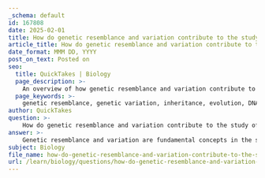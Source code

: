 ```yaml
---
_schema: default
id: 167808
date: 2025-02-01
title: How do genetic resemblance and variation contribute to the study of genetics?
article_title: How do genetic resemblance and variation contribute to the study of genetics?
date_format: MMM DD, YYYY
post_on_text: Posted on
seo:
  title: QuickTakes | Biology
  page_description: >-
    An overview of how genetic resemblance and variation contribute to the study of genetics, including their importance in inheritance, evolution, and the diversity of traits among individuals.
  page_keywords: >-
    genetic resemblance, genetic variation, inheritance, evolution, DNA, familial traits, heritability, population genetics, adaptation, natural selection, genetic drift, traits, diversity of life
author: QuickTakes
question: >-
    How do genetic resemblance and variation contribute to the study of genetics?
answer: >-
    Genetic resemblance and variation are fundamental concepts in the study of genetics, playing crucial roles in understanding inheritance, evolution, and the diversity of life.\n\n### Genetic Resemblance\nGenetic resemblance refers to the similarities in traits observed between parents and their offspring. This resemblance is primarily due to the transmission of genetic material, specifically DNA, from parents to their children. The mechanisms of inheritance, such as Mendelian inheritance, explain how traits are passed down through generations. For instance, traits like eye color or blood type can be traced through family lineages, demonstrating how genetic information is inherited.\n\nThe study of genetic resemblance helps researchers understand:\n- **Familial Traits**: By analyzing patterns of resemblance, scientists can identify which traits are influenced by genetics and which are affected by environmental factors.\n- **Heritability**: This concept quantifies the proportion of variation in a trait that can be attributed to genetic differences among individuals in a population. For example, if the heritability of height is found to be high, it suggests that genetic factors play a significant role in determining height.\n\n### Genetic Variation\nGenetic variation refers to the differences in DNA sequences among individuals within a population. This variation is crucial for several reasons:\n- **Evolution**: Genetic variation is the raw material for evolution. It allows populations to adapt to changing environments through natural selection. For example, variations in traits such as resistance to diseases can lead to survival advantages in certain environments.\n- **Population Genetics**: The study of genetic variation within populations helps scientists understand the genetic structure of populations, how they evolve over time, and the mechanisms that drive these changes. Observing genetic variation can reveal insights into migration patterns, mating systems, and the effects of genetic drift.\n\n### Conclusion\nIn summary, genetic resemblance and variation are essential for understanding the principles of inheritance and the mechanisms of evolution. They provide insights into how traits are passed from one generation to the next and how populations adapt over time. By studying these concepts, researchers can better understand the complexities of genetics, leading to advancements in fields such as medicine, agriculture, and conservation biology.
subject: Biology
file_name: how-do-genetic-resemblance-and-variation-contribute-to-the-study-of-genetics.md
url: /learn/biology/questions/how-do-genetic-resemblance-and-variation-contribute-to-the-study-of-genetics
---
```


&nbsp;